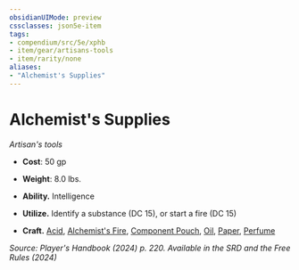 ```yaml
---
obsidianUIMode: preview
cssclasses: json5e-item
tags:
- compendium/src/5e/xphb
- item/gear/artisans-tools
- item/rarity/none
aliases: 
- "Alchemist's Supplies"
---
```

# Alchemist's Supplies
*Artisan's tools*  


- **Cost**: 50 gp
- **Weight**: 8.0 lbs.

- **Ability.** Intelligence  
- **Utilize.** Identify a substance (DC 15), or start a fire (DC 15)  
- **Craft.** [Acid](/3-Mechanics/CLI/items/acid-xphb.md), [Alchemist's Fire](/3-Mechanics/CLI/items/alchemists-fire-xphb.md), [Component Pouch](/3-Mechanics/CLI/items/component-pouch-xphb.md), [Oil](/3-Mechanics/CLI/items/oil-xphb.md), [Paper](/3-Mechanics/CLI/items/paper-xphb.md), [Perfume](/3-Mechanics/CLI/items/perfume-xphb.md)  

*Source: Player's Handbook (2024) p. 220. Available in the <span title='Systems Reference Document (5.2)'>SRD</span> and the Free Rules (2024)*